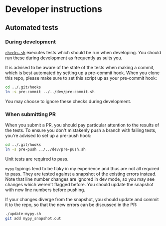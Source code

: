 # Developer instructions

## Automated tests

### During development

[`checks.sh`](./checks.sh) executes tests which should be run when developing.
You should run these during development as frequently as suits you.

It is advised to be aware of the state of the tests when making a commit, which is best automated by setting up a pre-commit hook.
When you clone this repo, please make sure to set this script up as your pre-commit hook:

```sh
cd ../.git/hooks
ln -s pre-commit ../../dev/pre-commit.sh
```

You may choose to ignore these checks during development.

### When submitting PR

When you submit a PR, you should pay particular attention to the results of the tests.
To ensure you don't mistakenly push a branch with failing tests, you're advised to set up a pre-push hook:

```sh
cd ../.git/hooks
ln -s pre-push ../../dev/pre-push.sh
```

Unit tests are required to pass.

`mypy` typings tend to be flaky in my experience and thus are not all required to pass.
They are tested against a snapshot of the existing errors instead.
Note that line number changes are ignored in dev mode, so you may see changes which weren't flagged before.
You should update the snapshot with new line numbers before pushing.

If your changes diverge from the snapshot, you should update and commit it to the repo, so that the new errors can be discussed in the PR:

```sh
./update-mypy.sh
git add mypy_snapshot.out
```
